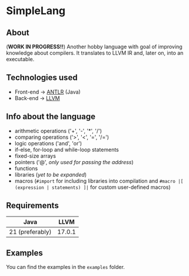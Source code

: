 # SimpleLang

## About

(**WORK IN PROGRESS!!**) Another hobby language with goal of improving knowledge about compilers. It translates to LLVM IR and, later on, into an executable.
## Technologies used

- Front-end -> [ANTLR](https://www.antlr.org/) (Java)
- Back-end -> [LLVM](https://llvm.org/)

## Info about the language

- arithmetic operations ('+', '-', '\*', '/')
- comparing operations ('>', '<', '=', '/=')
- logic operations ('and', 'or')
- if-else, for-loop and while-loop statements
- fixed-size arrays 
- pointers ('@', *only used for passing the address*)
- functions
- libraries (*yet to be expanded*)
- macros (```#import``` for including libraries into compilation and ```#macro |[ (expression | statements) ]|``` for custom user-defined macros)

## Requirements
Java| LLVM
---|---
21 (preferably) |17.0.1
## Examples

You can find the examples in the ```examples``` folder.
